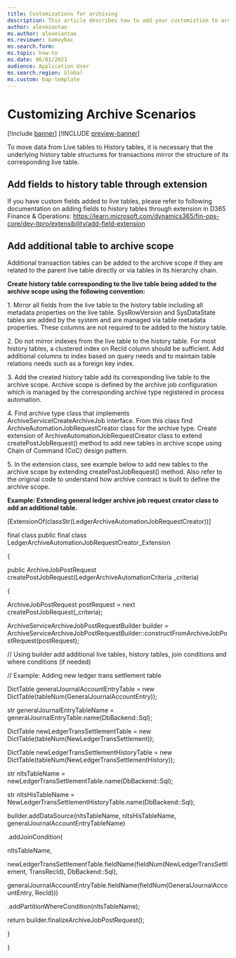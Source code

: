 ```yaml
---
title: Customizations for archiving
description: This article describes how to add your customiztion to archive processes.
author: alexeiantao
ms.author: alexeiantao
ms.reviewer: kamaybac
ms.search.form: 
ms.topic: how-to
ms.date: 06/01/2023
audience: Application User
ms.search.region: Global
ms.custom: bap-template
---
```


# Customizing Archive Scenarios

[!include [banner](../includes/banner.md)]
[!INCLUDE [preview-banner](../includes/preview-banner.md)]

To move data from Live tables to History tables, it is necessary that
the underlying history table structures for transactions mirror the
structure of its corresponding live table.

## Add fields to history table through extension

If you have custom fields added to live tables, please refer to
following documentation on adding fields to history tables through
extension in D365 Finance & Operations:
<https://learn.microsoft.com/dynamics365/fin-ops-core/dev-itpro/extensibility/add-field-extension>

## Add additional table to archive scope 

Additional transaction tables can be added to the archive scope if they
are related to the parent live table directly or via tables in its
hierarchy chain.

**Create history table corresponding to the live table being added to the archive scope using the following convention:**

1\. Mirror all fields from the live table to the history table including
all metadata properties on the live table. SysRowVersion and
SysDataState tables are added by the system and are managed via table
metadata properties. These columns are not required to be added to the
history table.

2\. Do not mirror indexes from the live table to the history table. For
most history tables, a clustered index on RecId column should be
sufficient. Add additional columns to index based on query needs and to
maintain table relations needs such as a foreign key index.

3\. Add the created history table add its corresponding live table to
the archive scope. Archive scope is defined by the archive job
configuration which is managed by the corresponding archive type
registered in process automation.

4\. Find archive type class that implements
ArchiveServiceICreateArchiveJob interface. From this class find
ArchiveAutomationJobRequestCreator class for the archive type. Create
extension of ArchiveAutomationJobRequestCreator class to extend
createPostJobRequest() method to add new tables in archive scope using
Chain of Command (CoC) design pattern.

5\. In the extension class, see example below to add new tables to the
archive scope by extending createPostJobRequest() method. Also refer to
the original code to understand how archive contract is built to define
the archive scope.

**Example: Extending general ledger archive job request creator class to add an additional table.**

<!-- TODO get the code snip here. -->

\[ExtensionOf(classStr(LedgerArchiveAutomationJobRequestCreator))\]

final class public final class
LedgerArchiveAutomationJobRequestCreator_Extension

{

public ArchiveJobPostRequest
createPostJobRequest(LedgerArchiveAutomationCriteria \_criteria)

{

ArchiveJobPostRequest postRequest = next
createPostJobRequest(\_criteria);

ArchiveServiceArchiveJobPostRequestBuilder builder =
ArchiveServiceArchiveJobPostRequestBuilder::constructFromArchiveJobPostRequest(postRequest);

// Using builder add additional live tables, history tables, join
conditions and where conditions (if needed)

// Example: Adding new ledger trans settlement table

DictTable generalJournalAccountEntryTable = new
DictTable(tableNum(GeneralJournalAccountEntry));

str generalJournalEntryTableName =
generalJournalEntryTable.name(DbBackend::Sql);

DictTable newLedgerTransSettlementTable = new
DictTable(tableNum(NewLedgerTransSettlement));

DictTable newLedgerTransSettlementHistoryTable = new
DictTable(tableNum(NewLedgerTransSettlementHistory));

str nltsTableName = newLedgerTransSettlementTable.name(DbBackend::Sql);

str nltsHisTableName =
NewLedgerTransSettlementHistoryTable.name(DbBackend::Sql);

builder.addDataSource(nltsTableName, nltsHisTableName,
generalJournalAccountEntryTableName)

.addJoinCondition(

nltsTableName,

newLedgerTransSettlementTable.fieldName(fieldNum(NewLedgerTransSettlement,
TransRecId), DbBackend::Sql),

generalJournalAccountEntryTable.fieldName(fieldNum(GeneralJournalAccountEntry,
RecId)))

.addPartitionWhereCondition(nltsTableName);

return builder.finalizeArchiveJobPostRequest();

}

}


